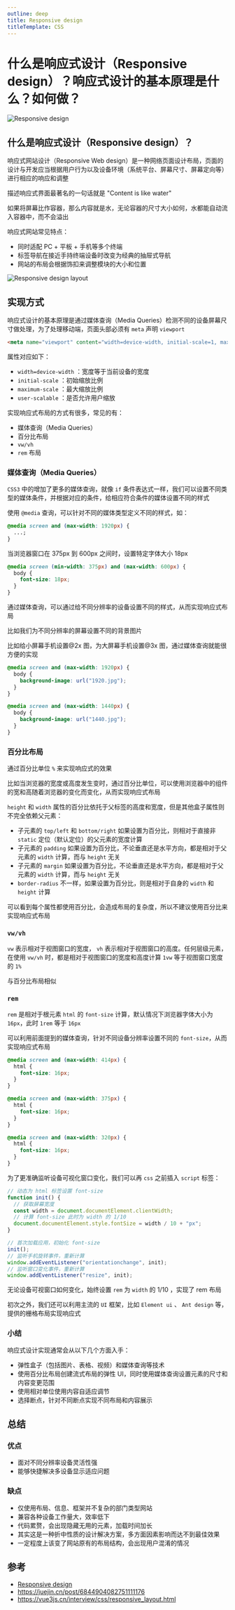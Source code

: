 ```yaml
---
outline: deep
title: Responsive design
titleTemplate: CSS
---
```


# 什么是响应式设计（Responsive design）？响应式设计的基本原理是什么？如何做？

![Responsive design](./images/responsive_design.png)

## 什么是响应式设计（Responsive design）？

响应式网站设计（Responsive Web design）是一种网络页面设计布局，页面的设计与开发应当根据用户行为以及设备环境（系统平台、屏幕尺寸、屏幕定向等）进行相应的响应和调整

描述响应式界面最著名的一句话就是 "Content is like water"

如果将屏幕比作容器，那么内容就是水，无论容器的尺寸大小如何，水都能自动流入容器中，而不会溢出

响应式网站常见特点：

- 同时适配 PC + 平板 + 手机等多个终端
- 标签导航在接近手持终端设备时改变为经典的抽屉式导航
- 网站的布局会根据饰扣来调整模块的大小和位置

![Responsive design layout](./images/responsive_design-layout.png)

## 实现方式

响应式设计的基本原理是通过媒体查询（Media Queries）检测不同的设备屏幕尺寸做处理，为了处理移动端，页面头部必须有 `meta` 声明 `viewport`

```html
<meta name="viewport" content="width=device-width, initial-scale=1, maximum-scale=1, user-scalable=no”>
```

属性对应如下：

- `width=device-width` ：宽度等于当前设备的宽度
- `initial-scale` ：初始缩放比例
- `maximum-scale` ：最大缩放比例
- `user-scalable` ：是否允许用户缩放

实现响应式布局的方式有很多，常见的有：

- 媒体查询（Media Queries）
- 百分比布局
- `vw/vh`
- `rem` 布局

### 媒体查询（Media Queries）

`CSS3` 中的增加了更多的媒体查询，就像 `if` 条件表达式一样，我们可以设置不同类型的媒体条件，并根据对应的条件，给相应符合条件的媒体设置不同的样式

使用 `@media` 查询，可以针对不同的媒体类型定义不同的样式，如：

```css
@media screen and (max-width: 1920px) {
  ...;
}
```

当浏览器窗口在 375px 到 600px 之间时，设置特定字体大小 18px

```css
@media screen (min-width: 375px) and (max-width: 600px) {
  body {
    font-size: 18px;
  }
}
```

通过媒体查询，可以通过给不同分辨率的设备设置不同的样式，从而实现响应式布局

比如我们为不同分辨率的屏幕设置不同的背景图片

比如给小屏幕手机设置@2x 图，为大屏幕手机设置@3x 图，通过媒体查询就能很方便的实现

```css
@media screen and (max-width: 1920px) {
  body {
    background-image: url("1920.jpg");
  }
}

@media screen and (max-width: 1440px) {
  body {
    background-image: url("1440.jpg");
  }
}
```

### 百分比布局

通过百分比单位 `%` 来实现响应式的效果

比如当浏览器的宽度或高度发生变时，通过百分比单位，可以使用浏览器中的组件的宽和高随着浏览器的变化而变化，从而实现响应式布局

`height` 和 `width` 属性的百分比依托于父标签的高度和宽度，但是其他盒子属性则不完全依赖父元素：

- 子元素的 `top/left` 和 `bottom/right` 如果设置为百分比，则相对于直接非 `static` 定位（默认定位）的父元素的宽度计算
- 子元素的 `padding` 如果设置为百分比，不论垂直还是水平方向，都是相对于父元素的 `width` 计算，而与 `height` 无关
- 子元素的 `margin` 如果设置为百分比，不论垂直还是水平方向，都是相对于父元素的 `width` 计算，而与 `height` 无关
- `border-radius` 不一样，如果设置为百分比，则是相对于自身的 `width` 和 `height` 计算

可以看到每个属性都使用百分比，会造成布局的复杂度，所以不建议使用百分比来实现响应式布局

### `vw/vh`

`vw` 表示相对于视图窗口的宽度， `vh` 表示相对于视图窗口的高度。任何层级元素，在使用 `vw/vh` 时，都是相对于视图窗口的宽度和高度计算 `1vw` 等于视图窗口宽度的 `1%`

与百分比布局相似

### `rem`

`rem` 是相对于根元素 `html` 的 `font-size` 计算，默认情况下浏览器字体大小为 `16px`，此时 `1rem` 等于 `16px`

可以利用前面提到的媒体查询，针对不同设备分辨率设置不同的 `font-size`，从而实现响应式布局

```css
@media screen and (max-width: 414px) {
  html {
    font-size: 16px;
  }
}

@media screen and (max-width: 375px) {
  html {
    font-size: 16px;
  }
}

@media screen and (max-width: 320px) {
  html {
    font-size: 16px;
  }
}
```

为了更准确监听设备可视化窗口变化，我们可以再 `css` 之前插入 `script` 标签：

```js
// 动态为 html 标签设置 font-size
function init() {
  // 获取屏幕宽度
  const width = document.documentElement.clientWidth;
  // 计算 font-size 此时为 width 的 1/10
  document.documentElement.style.fontSize = width / 10 + "px";
}

// 首次加载应用，初始化 font-size
init();
// 监听手机旋转事件，重新计算
window.addEventListener("orientationchange", init);
// 监听窗口变化事件，重新计算
window.addEventListener("resize", init);
```

无论设备可视窗口如何变化，始终设置 `rem` 为 `width` 的 1/10 ，实现了 rem 布局

初次之外，我们还可以利用主流的 `UI` 框架，比如 `Element ui` 、 `Ant design` 等，提供的栅格布局实现响应式

### 小结

响应式设计实现通常会从以下几个方面入手：

- 弹性盒子（包括图片、表格、视频）和媒体查询等技术
- 使用百分比布局创建流式布局的弹性 UI，同时使用媒体查询设置元素的尺寸和内容变更范围
- 使用相对单位使用内容自适应调节
- 选择断点，针对不同断点实现不同布局和内容展示

## 总结

### 优点

- 面对不同分辨率设备灵活性强
- 能够快捷解决多设备显示适应问题

### 缺点

- 仅使用布局、信息、框架并不复杂的部门类型网站
- 兼容各种设备工作量大，效率低下
- 代码累赘，会出现隐藏无用的元素，加载时间加长
- 其实这是一种折中性质的设计解决方案，多方面因素影响而达不到最佳效果
- 一定程度上该变了网站原有的布局结构，会出现用户混淆的情况

## 参考

- [Responsive design](https://developer.mozilla.org/en-US/docs/Learn/CSS/CSS_layout/Responsive_design)
- https://juejin.cn/post/6844904082751111176
- https://vue3js.cn/interview/css/responsive_layout.html
